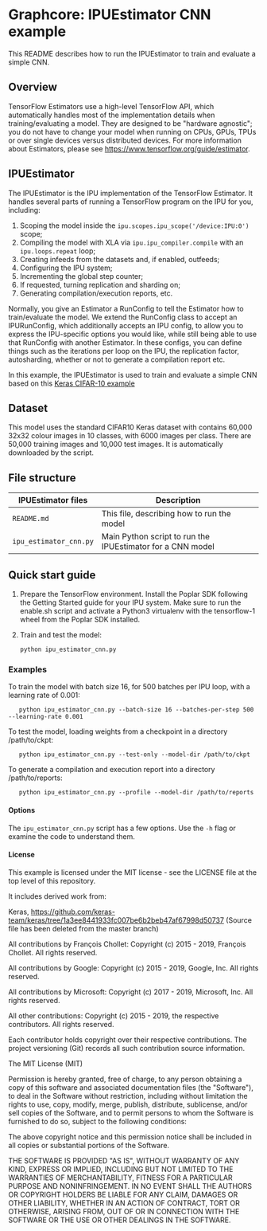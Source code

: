 Graphcore: IPUEstimator CNN example
===
This README describes how to run the IPUEstimator to train and evaluate a simple CNN.


## Overview

TensorFlow Estimators use a high-level TensorFlow API, which automatically handles most of the implementation details when training/evaluating a model. They are designed to be "hardware agnostic"; you do not have to change your model when running on CPUs, GPUs, TPUs or over single devices versus distributed devices. For more information about Estimators, please see https://www.tensorflow.org/guide/estimator.

## IPUEstimator

The IPUEstimator is the IPU implementation of the TensorFlow Estimator. It handles several parts of running a TensorFlow program on the IPU for you, including:

1. Scoping the model inside the `ipu.scopes.ipu_scope('/device:IPU:0')` scope;
2. Compiling the model with XLA via `ipu.ipu_compiler.compile` with an `ipu.loops.repeat` loop;
3. Creating infeeds from the datasets and, if enabled, outfeeds;
4. Configuring the IPU system;
5. Incrementing the global step counter;
6. If requested, turning replication and sharding on;
7. Generating compilation/execution reports, etc.

Normally, you give an Estimator a RunConfig to tell the Estimator how to train/evaluate the model. We extend the RunConfig class to accept an IPURunConfig, which additionally accepts an IPU config, to allow you to express the IPU-specific options you would like, while still being able to use that RunConfig with another Estimator. In these configs, you can define things such as the iterations per loop on the IPU, the replication factor, autosharding, whether or not to generate a compilation report etc.

In this example, the IPUEstimator is used to train and evaluate a simple CNN based on this [Keras CIFAR-10 example](https://github.com/keras-team/keras/blob/1a3ee8441933fc007be6b2beb47af67998d50737/examples/cifar10_cnn.py)
## Dataset

This model uses the standard CIFAR10 Keras dataset with contains 60,000 32x32 colour images in 10 classes, with 6000 images per class. There are 50,000 training images and 10,000 test images. It is automatically downloaded by the script.

## File structure

| IPUEstimator files     | Description                                                |
| ---------------------- | ---------------------------------------------------------- |
| `README.md`            | This file, describing how to run the model                 |
| `ipu_estimator_cnn.py` | Main Python script to run the IPUEstimator for a CNN model |

## Quick start guide

1. Prepare the TensorFlow environment.
   Install the Poplar SDK following the Getting Started guide for your IPU system.
   Make sure to run the enable.sh script and activate a Python3 virtualenv with the tensorflow-1 wheel from the Poplar SDK installed.
2. Train and test the model:

       python ipu_estimator_cnn.py

### Examples

To train the model with batch size 16, for 500 batches per IPU loop, with a learning rate of 0.001:

       python ipu_estimator_cnn.py --batch-size 16 --batches-per-step 500 --learning-rate 0.001

To test the model, loading weights from a checkpoint in a directory /path/to/ckpt:

       python ipu_estimator_cnn.py --test-only --model-dir /path/to/ckpt

To generate a compilation and execution report into a directory /path/to/reports:

       python ipu_estimator_cnn.py --profile --model-dir /path/to/reports

#### Options

The `ipu_estimator_cnn.py` script has a few options. Use the `-h` flag or examine the code to understand them.

#### License
This example is licensed under the MIT license - see the LICENSE file at the top level of this repository.

It includes derived work from:

Keras, https://github.com/keras-team/keras/tree/1a3ee8441933fc007be6b2beb47af67998d50737
(Source file has been deleted from the master branch)

All contributions by François Chollet:
Copyright (c) 2015 - 2019, François Chollet.
All rights reserved.

All contributions by Google:
Copyright (c) 2015 - 2019, Google, Inc.
All rights reserved.

All contributions by Microsoft:
Copyright (c) 2017 - 2019, Microsoft, Inc.
All rights reserved.

All other contributions:
Copyright (c) 2015 - 2019, the respective contributors.
All rights reserved.

Each contributor holds copyright over their respective contributions.
The project versioning (Git) records all such contribution source information.

The MIT License (MIT)

Permission is hereby granted, free of charge, to any person obtaining a copy
of this software and associated documentation files (the "Software"), to deal
in the Software without restriction, including without limitation the rights
to use, copy, modify, merge, publish, distribute, sublicense, and/or sell
copies of the Software, and to permit persons to whom the Software is
furnished to do so, subject to the following conditions:

The above copyright notice and this permission notice shall be included in all
copies or substantial portions of the Software.

THE SOFTWARE IS PROVIDED "AS IS", WITHOUT WARRANTY OF ANY KIND, EXPRESS OR
IMPLIED, INCLUDING BUT NOT LIMITED TO THE WARRANTIES OF MERCHANTABILITY,
FITNESS FOR A PARTICULAR PURPOSE AND NONINFRINGEMENT. IN NO EVENT SHALL THE
AUTHORS OR COPYRIGHT HOLDERS BE LIABLE FOR ANY CLAIM, DAMAGES OR OTHER
LIABILITY, WHETHER IN AN ACTION OF CONTRACT, TORT OR OTHERWISE, ARISING FROM,
OUT OF OR IN CONNECTION WITH THE SOFTWARE OR THE USE OR OTHER DEALINGS IN THE
SOFTWARE.
